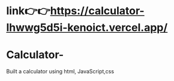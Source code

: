 # link👉👉https://calculator-lhwwg5d5i-kenoict.vercel.app/
# Calculator-
Built a calculator using html, JavaScript,css
